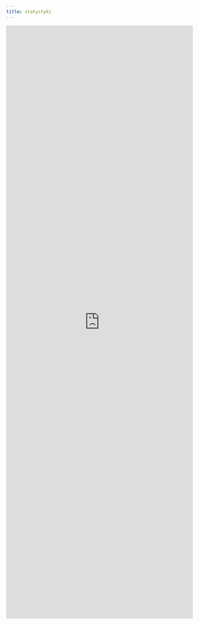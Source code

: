 ```yaml
---
title: statystyki
---
```


<div class="container" style="margin-bottom: 0;">
    <iframe plausible-embed src="https://plausible.io/share/jedrasiak.pl?auth=FHTPHc2AfXQF87xWysogQ&embed=true&theme=dark&background=transparent" scrolling="no" frameborder="0" loading="lazy" style="width: 1px; min-width: 100%; height: 1600px;"></iframe>
    <script async src="https://plausible.io/js/embed.host.js"></script>
</div>